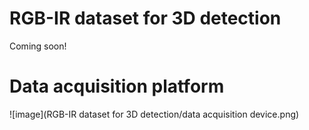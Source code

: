 # RGB-IR dataset for 3D detection
Coming soon!
# Data acquisition platform
 ![image](RGB-IR dataset for 3D detection/data acquisition device.png)

